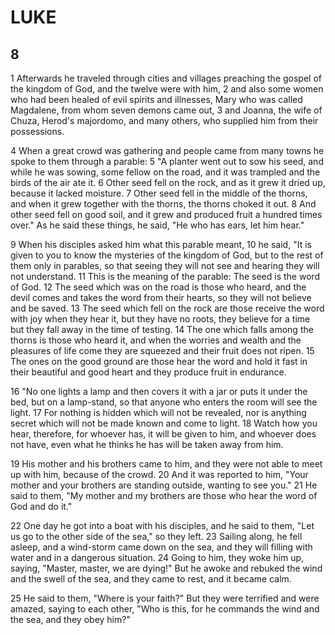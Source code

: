 # LUKE

## 8

1 Afterwards he traveled through cities and villages preaching the gospel of the kingdom of God, and the twelve were with him, 2 and also some women who had been healed of evil spirits and illnesses, Mary who was called Magdalene, from whom seven demons came out, 3 and Joanna, the wife of Chuza, Herod's majordomo, and many others, who supplied him from their possessions.

4 When a great crowd was gathering and people came from many towns he spoke to them through a parable: 5 "A planter went out to sow his seed, and while he was sowing, some fellow on the road, and it was trampled and the birds of the air ate it. 6 Other seed fell on the rock, and as it grew it dried up, because it lacked moisture. 7 Other seed fell in the middle of the thorns, and when it grew together with the thorns, the thorns choked it out. 8 And other seed fell on good soil, and it grew and produced fruit a hundred times over." As he said these things, he said, "He who has ears, let him hear."

9 When his disciples asked him what this parable meant, 10 he said, "It is given to you to know the mysteries of the kingdom of God, but to the rest of them only in parables, so that seeing they will not see and hearing they will not understand. 11 This is the meaning of the parable: The seed is the word of God. 12 The seed which was on the road is those who heard, and the devil comes and takes the word from their hearts, so they will not believe and be saved. 13 The seed which fell on the rock are those receive the word with joy when they hear it, but they have no roots, they believe for a time but they fall away in the time of testing. 14 The one which falls among the thorns is those who heard it, and when the worries and wealth and the pleasures of life come they are squeezed and their fruit does not ripen. 15 The ones on the good ground are those hear the word and hold it fast in their beautiful and good heart and they produce fruit in endurance.

16 "No one lights a lamp and then covers it with a jar or puts it under the bed, but on a lamp-stand, so that anyone who enters the room will see the light. 17 For nothing is hidden which will not be revealed, nor is anything secret which will not be made known and come to light. 18 Watch how you hear, therefore, for whoever has, it will be given to him, and whoever does not have, even what he thinks he has will be taken away from him.

19 His mother and his brothers came to him, and they were not able to meet up with him, because of the crowd. 20 And it was reported to him, "Your mother and your brothers are standing outside, wanting to see you." 21 He said to them, "My mother and my brothers are those who hear the word of God and do it."

22 One day he got into a boat with his disciples, and he said to them, "Let us go to the other side of the sea," so they left. 23 Sailing along, he fell asleep, and a wind-storm  came down on the sea, and they will filling with water and in a dangerous situation. 24 Going to him, they woke him up, saying, "Master, master, we are dying!" But he awoke and rebuked the wind and the swell of the sea, and they came to rest, and it became calm.

25 He said to them, "Where is your faith?" But they were terrified and were amazed, saying to each other, "Who is this, for he commands the wind and the sea, and they obey him?"